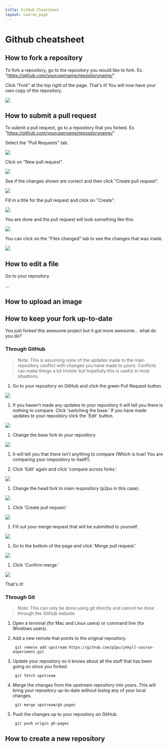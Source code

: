 ```yaml
---
title: GitHub Cheatsheet
layout: course_page
---
```


# Github cheatsheet

## How to fork a repository
To fork a repository, go to the repository you would like to fork.  Ex. "https://github.com/yourusername/repositoryname/"

Click "Fork" at the top right of the page.  That's it!  You will now have your own copy of the repository.

![]({{site.baseurl}}/img/tools/github-fork-step-1.png)

## How to submit a pull request

To submit a pull request, go to a repository that you forked. Ex. "https://github.com/yourusername/repositoryname/"

Select the "Pull Requests" tab.

![]({{site.baseurl}}/img/tools/github-pull-request-step-1-small.png)

Click on "New pull request".

![]({{site.baseurl}}/img/tools/github-pull-request-step-2-small.png)

See if the changes shown are correct and then click "Create pull request".

![]({{site.baseurl}}/img/tools/github-pull-request-step-3-small.png)

Fill in a title for the pull request and click on "Create".

![]({{site.baseurl}}/img/tools/github-pull-request-step-4-small.png)

You are done and the pull request will look something like this:

![]({{site.baseurl}}/img/tools/github-pull-request-step-5-small.png)

You can click on the "Files changed" tab to see the changes that was made.

![]({{site.baseurl}}/img/tools/github-pull-request-step-6-small.png)

## How to edit a file

Go to your repository

...

## How to upload an image

## How to keep your fork up-to-date
You just forked this awesome project but it got more awesome... what do you do?

### Through GitHub
> Note:  This is assuming none of the updates made to the main repository conflict with changes you have made to yours.  Conflicts can make things a bit trickier but hopefully this is useful in most situations.

1. Go to your repository on GitHub and click the green Pull Request button.

 ![]({{site.baseurl}}/img/tools/github-upstream-step-1.png)

1. If you haven't made any updates to your repository it will tell you there is nothing to compare.  Click 'switching the base.'  If you have made updates to your repository click the 'Edit' button.

 ![]({{site.baseurl}}/img/tools/github-upstream-step-2.png)

 1. Change the base fork to your repository
 
  ![]({{site.baseurl}}/img/tools/github-upstream-step-2-1.png)
 
 1. It will tell you that there isn't anything to compare (Which is true! You are comparing your respository to itself!).
 
 1. Click 'Edit' again and click 'compare across forks.'
 
  ![]({{site.baseurl}}/img/tools/github-upstream-step-2-2.png) 
 
 1. Change the head fork to main respository (p2pu in this case).

  ![]({{site.baseurl}}/img/tools/github-upstream-step-2-3.png)

1. Click 'Create pull request.'
 
 ![]({{site.baseurl}}/img/tools/github-upstream-step-3.png)

1. Fill out your merge request that will be submitted to yourself.

 ![]({{site.baseurl}}/img/tools/github-upstream-step-4.png)

1. Go to the bottom of the page and click 'Merge pull request.'

 ![]({{site.baseurl}}/img/tools/github-upstream-step-5.png)

1. Click 'Confirm merge.'

 ![]({{site.baseurl}}/img/tools/github-upstream-step-6.png)

That's it!  
 
### Through Git
> Note: This can only be done using git directly and cannot be done through the GitHub website

1. Open a terminal (for Mac and Linux users) or command line (for Windows users).

1. Add a new remote that points to the original repository.

        git remote add upstream https://github.com/p2pu/jekyll-course-experiment.git

1. Update your repository so it knows about all the stuff that has been going on since you forked.

        git fetch upstream

1. Merge the changes from the upstream repository into yours.  This will bring your repository up-to-date without losing any of your local changes.

        git merge upstream/gh-pages

1. Push the changes up to your repository on GitHub.

        git push origin gh-pages

## How to create a new repository
